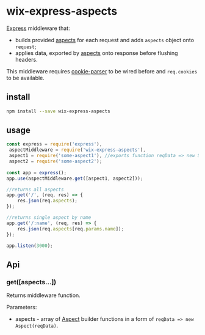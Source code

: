 # wix-express-aspects

[Express](http://expressjs.com) middleware that:
 - builds provided [aspects](../wix-aspects) for each request and adds `aspects` object onto `request`;
 - applies data, exported by [aspects](../wix-aspects) onto response before flushing headers.

This middleware requires [cookie-parser](https://github.com/expressjs/cookie-parser) to be wired before and `req.cookies` to be available.

## install

```bash
npm install --save wix-express-aspects
```

## usage

```js
const express = require('express'),
 aspectMiddleware = require('wix-express-aspects'),
 aspect1 = require('some-aspect1'), //exports function reqData => new SomeAspect1(reqData)
 aspect2 = require('some-aspect2');
 
const app = express();
app.use(aspectMiddleware.get([aspect1, aspect2]));

//returns all aspects
app.get('/', (req, res) => {
    res.json(req.aspects);
});

//returns single aspect by name
app.get('/:name', (req, res) => {
    res.json(req.aspects[req.params.name]);
});

app.listen(3000);
```

## Api
### get([aspects...])
Returns middleware function.

Parameters: 
 - aspects - array of [Aspect](../wix-aspects) builder functions in a form of `reqData => new Aspect(reqData)`.
